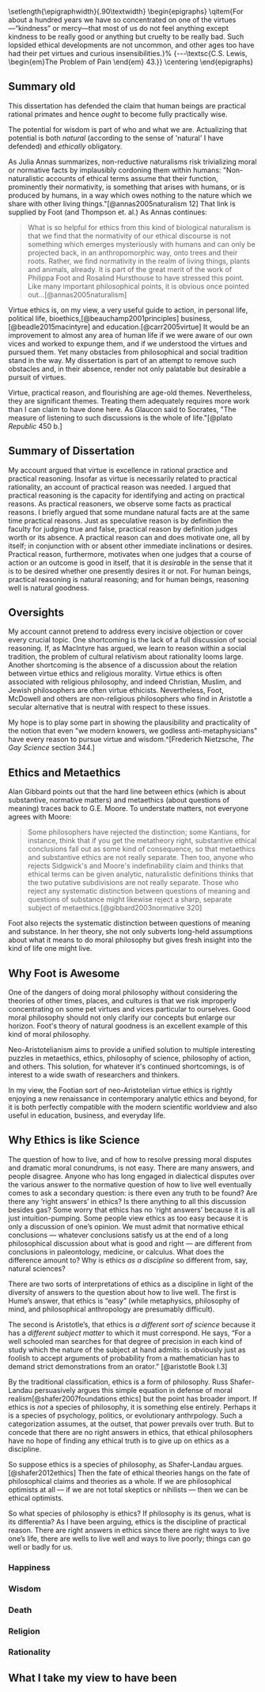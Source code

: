 
\setlength{\epigraphwidth}{.90\textwidth}
\begin{epigraphs}
\qitem{For about a hundred years we have so concentrated on one of the virtues—“kindness” or mercy—that most of us do not feel anything except kindness to be really good or anything but cruelty to be really bad. Such lopsided ethical developments are not uncommon, and other ages too have had their pet virtues and curious insensibilities.}%
{---\textsc{C.S. Lewis, \begin{em}The Problem of Pain \end{em} 43.}}
\centering
\end{epigraphs}



## Summary old


This dissertation has defended the claim that human beings are practical rational primates and hence *ought* to become fully practically wise. 

The potential for wisdom is part of who and what we are. Actualizing that potential is both *natural* (according to the sense of 'natural' I have defended) and *ethically* obligatory. 

As Julia Annas summarizes, non-reductive naturalisms risk trivializing moral or normative facts by implausibly cordoning them within humans: "Non-naturalistic accounts of ethical terms assume that their function, prominently their normativity, is something that arises with humans, or is produced by humans, in a way which owes nothing to the nature which we share with other living things."[@annas2005naturalism 12] That link is supplied by Foot (and Thompson et. al.) As Annas continues: 

>What is so helpful for ethics from this kind of biological naturalism is that we find that the normativity of our ethical discourse is not something which emerges mysteriously with humans and can only be projected back, in an anthropomorphic way, onto trees and their roots. Rather, we find normativity in the realm of living things, plants and animals, already. It is part of the great merit of the work of Philippa Foot and Rosalind Hursthouse to have stressed this point. Like many important philosophical points, it is obvious once pointed out...[@annas2005naturalism]

Virtue ethics is, on my view, a very useful guide to action, in personal life, political life, bioethics,[@beauchamp2001principles] business,[@beadle2015macintyre] and education.[@carr2005virtue] It would be an improvement to almost any area of human life if we were aware of our own vices and worked to expunge them, and if we understood the virtues and pursued them. Yet many obstacles from philosophical and social tradition stand in the way. My dissertation is part of an attempt to remove such obstacles and, in their absence, render not only palatable but desirable a pursuit of virtues. 

Virtue, practical reason, and flourishing are age-old themes. Nevertheless, they are significant themes. Treating them adequately requires more work than I can claim to have done here. As Glaucon said to Socrates, "The measure of listening to such discussions is the whole of life."[@plato *Republic* 450 b.] 


## Summary of Dissertation


My account argued that virtue is excellence in rational practice and practical reasoning.  Insofar as virtue is necessarily related to practical rationality, an account of practical reason was needed.  I argued that practical reasoning is the capacity for identifying and acting on practical reasons. As practical reasoners, we observe some facts as practical reasons. I briefly argued that some mundane natural facts are at the same time practical reasons. Just as speculative reason is by definition the faculty for judging true and false, practical reason by definition judges worth or its absence. A practical reason can and does motivate one, all by itself; in conjunction with or absent other immediate inclinations or desires. Practical reason, furthermore, motivates when one judges that a course of action or an outcome is good in itself, that it is *desirable* in the sense that it is to be desired whether one presently desires it or not. For human beings, practical reasoning is natural reasoning; and for human beings, reasoning well is natural goodness. 


## Oversights

My account cannot pretend to address every incisive objection or cover every crucial topic. One shortcoming is the lack of a full discussion of social reasoning. If, as MacIntyre has argued, we learn to reason within a social tradition, the problem of cultural relativism about rationality looms large. Another shortcoming is the absence of a discussion about the relation between virtue ethics and religious morality. Virtue ethics is often associated with religious philosophy, and indeed Christian, Muslim, and Jewish philosophers are often virtue ethicists. Nevertheless, Foot, McDowell and others are non-religious philosophers who find in Aristotle a secular alternative that is neutral with respect to these issues. 

My hope is to play some part in showing the plausibility and practicality of the notion that even "we modern knowers, we godless anti-metaphysicians" have every reason to pursue virtue and wisdom.^[Frederich Nietzsche, *The Gay Science* section 344.] 


## Ethics and Metaethics

Alan Gibbard points out that the hard line between ethics (which is about substantive, normative matters) and metaethics (about questions of meaning) traces back to G.E. Moore. To understate matters, not everyone agrees with Moore:

>Some philosophers have rejected the distinction; some Kantians, for instance, think that if you get the metatheory right, substantive ethical conclusions fall out as some kind of consequence, so that metaethics and substantive ethics are not really separate. Then too, anyone who rejects Sidgwick's and Moore's indefinability claim and thinks that ethical terms can be given analytic, naturalistic definitions thinks that the two putative subdivisions are not really separate. Those who reject any systematic distinction between questions of meaning and questions of substance might likewise reject a sharp, separate subject of metaethics.[@gibbard2003normative 320]

Foot also rejects the systematic distinction between questions of meaning and substance. In her theory, she not only subverts long-held assumptions about what it means to do moral philosophy but gives fresh insight into the kind of life one might live. 

## Why Foot is Awesome

One of the dangers of doing moral philosophy without considering the theories of other times, places, and cultures is that we risk improperly concentrating on some pet virtues and vices particular to ourselves. Good moral philosophy should not only clarify our concepts but enlarge our horizon. Foot's theory of natural goodness is an excellent example of this kind of moral philosophy. 

Neo-Aristotelianism aims to provide a unified solution to multiple interesting puzzles in metaethics, ethics, philosophy of science, philosophy of action, and others. This solution, for whatever it's continued shortcomings, is of interest to a wide swath of researchers and thinkers. 

In my view, the Footian sort of neo-Aristotelian virtue ethics is rightly enjoying a new renaissance in contemporary analytic ethics and beyond, for it is both perfectly compatible with the modern scientific worldview and also useful in education, business, and everyday life. 





## Why Ethics is like Science

The question of how to live, and of how to resolve pressing moral disputes and dramatic moral conundrums, is not easy. There are many answers, and people disagree. Anyone who has long engaged in dialectical disputes over the various answer to the normative question of how to live well eventually comes to ask a secondary question: is there even any truth to be found? Are there any ‘right answers’ in ethics? Is there anything to all this discussion besides gas? Some worry that ethics has no ‘right answers’ because it is all just intuition-pumping. Some people view ethics as too easy because it is only a discussion of one’s opinion.  We must admit that normative ethical conclusions — whatever conclusions satisfy us at the end of a long philosophical discussion about what is good and right — are different from conclusions in paleontology, medicine, or calculus. What does the difference amount to? Why is ethics *as a discipline* so different from, say, natural sciences? 


There are two sorts of interpretations of ethics as a discipline in light of the diversity of answers to the question about how to live well. The first is Hume’s answer, that ethics is “easy” (while metaphysics, philosophy of mind, and philosophical anthropology are presumably difficult). 

The second is Aristotle’s, that ethics is *a different sort of science* because it has a *different subject matter* to which it must correspond. He says, “For a well schooled man searches for that degree of precision in each kind of study which the nature of the subject at hand admits: is obviously just as foolish to accept arguments of probability from a mathematician has to demand strict demonstrations from an orator.” [@aristotle Book I.3]

By the traditional classification, ethics is a form of philosophy. Russ Shafer-Landau persuasively argues this simple equation in defense of moral realism[@shafer2007foundations ethics] but the point has broader import. If ethics is *not* a species of philosophy, it is something else entirely. Perhaps it is a species of psychology, politics, or evolutionary anthrpology. Such a categorization assumes, at the outset, that power prevails over truth. But to concede that there are no right answers in ethics, that ethical philosophers have no hope of finding any ethical truth is to give up on ethics as a discipline. 

So suppose ethics is a species of philosophy, as Shafer-Landau argues.[@shafer2012ethics] Then the fate of ethical theories hangs on the fate of philosophical claims and theories as a whole. If we are philosophical optimists at all — if we are not total skeptics or nihilists — then we can be ethical optimists. 

So what species of philosophy is ethics? If philosophy is its genus, what is its differentia? As I have been arguing, ethics is the discipline of practical reason. There are right answers in ethics since there are right ways to live one’s life, there are wells to live well and ways to live poorly; things can go well or badly for us.




### Happiness

### Wisdom

### Death

### Religion

### Rationality 



## What I take my view to have been

## 